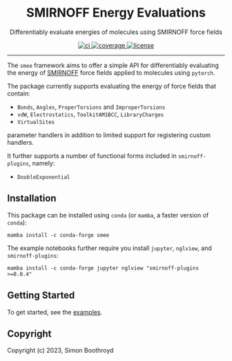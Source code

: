 <h1 align="center">SMIRNOFF Energy Evaluations</h1>

<p align="center">Differentiably evaluate energies of molecules using SMIRNOFF force fields</p>

<p align="center">
  <a href="https://github.com//actions?query=workflow%3Aci">
    <img alt="ci" src="https://github.com/SimonBoothroyd/smee/actions/workflows/ci.yaml/badge.svg" />
  </a>
  <a href="https://codecov.io/gh/SimonBoothroyd/smee/branch/main">
    <img alt="coverage" src="https://codecov.io/gh/SimonBoothroyd/smee/branch/main/graph/badge.svg" />
  </a>
  <a href="https://opensource.org/licenses/MIT">
    <img alt="license" src="https://img.shields.io/badge/License-MIT-yellow.svg" />
  </a>
</p>

---

The `smee` framework aims to offer a simple API for differentiably evaluating the energy of [SMIRNOFF](https://openforcefield.github.io/standards/standards/smirnoff/) 
force fields applied to molecules using `pytorch`.

The package currently supports evaluating the energy of force fields that contain: 

* `Bonds`, `Angles`, `ProperTorsions` and `ImproperTorsions` 
* `vdW`, `Electrostatics`, `ToolkitAM1BCC`, `LibraryCharges`
* `VirtualSites`

parameter handlers in addition to limited support for registering custom handlers.

It further supports a number of functional forms included in `smirnoff-plugins`, namely:

* `DoubleExponential`

## Installation

This package can be installed using `conda` (or `mamba`, a faster version of `conda`):

```shell
mamba install -c conda-forge smee
```

The example notebooks further require you install `jupyter`, `nglview`, and `smirnoff-plugins`:

```shell
mamba install -c conda-forge jupyter nglview "smirnoff-plugins >=0.0.4"
```

## Getting Started

To get started, see the [examples](examples).

## Copyright

Copyright (c) 2023, Simon Boothroyd
